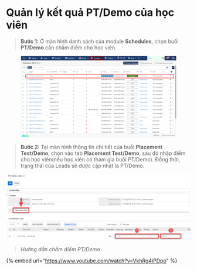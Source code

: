 # Quản lý kết quả PT/Demo của học viên

> **Bước 1:** Ở màn hình danh sách của module **Schedules**, chọn buổi **PT/Demo** cần chấm điểm cho học viên.

<figure><img src="../../.gitbook/assets/image (5) (1).png" alt=""><figcaption></figcaption></figure>

> **Bước 2:**&#x20;
> Tại màn hình thông tin chi tiết của buổi **Placement Test/Demo**, chọn vào tab **Placement Test/Demo**, sau đó nhập điểm cho học viên(nếu học viên có tham gia buổi PT/Demo). Đồng thời, trạng thái của Leads sẽ được cập nhật là PT/Demo.

![](../../.gitbook/assets/KQ2.png)

> _Hướng dẫn chấm điểm PT/Demo_

{% embed url="https://www.youtube.com/watch?v=VkhRg4iPDpo" %}
